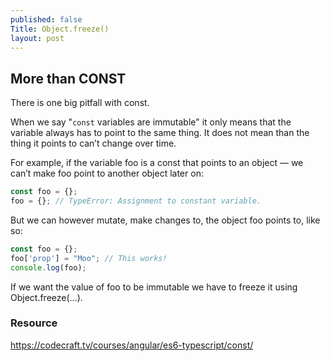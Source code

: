 ```yaml
---
published: false
Title: Object.freeze()
layout: post
---
```

## More than CONST

There is one big pitfall with const.

When we say "`const` variables are immutable" it only means that the variable always has to point to the same thing. It does not mean than the thing it points to can’t change over time.

For example, if the variable foo is a const that points to an object — we can’t make foo point to another object later on:

```JavaScript
const foo = {};
foo = {}; // TypeError: Assignment to constant variable.
```
But we can however mutate, make changes to, the object foo points to, like so:

```JavaScript
const foo = {};
foo['prop'] = "Moo"; // This works!
console.log(foo);
```
If we want the value of foo to be immutable we have to freeze it using Object.freeze(…​).

### Resource
https://codecraft.tv/courses/angular/es6-typescript/const/
